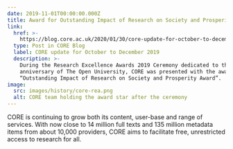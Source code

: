 ```yaml
---
date: 2019-11-01T00:00:00.000Z
title: Award for Outstanding Impact of Research on Society and Prosperity
link:
  href: >-
    https://blog.core.ac.uk/2020/01/30/core-update-for-october-to-december-2019/#CORE_won_an_Outstanding_Impact_of_Research_on_Society_and_Prosperity_Award
  type: Post in CORE Blog
  label: CORE update for October to December 2019
  description: >-
    During the Research Excellence Awards 2019 Ceremony dedicated to the 50th
    anniversary of The Open University, CORE was presented with the award for
    “Outstanding Impact of Research on Society and Prosperity Award”.
image:
  src: images/history/core-rea.png
  alt: CORE team holding the award star after the ceremony
---
```

CORE is continuing to grow both its content, user-base and range of services. With now close to 14 million full texts and 135 million metadata items from about 10,000 providers, CORE aims to facilitate free, unrestricted access to research for all.
